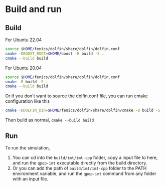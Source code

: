 # Build and run

## Build

For Ubuntu 22.04
```sh
source $HOME/fenics/dolfin/share/dolfin/dolfin.conf
cmake -DBOOST_ROOT=$HOME/boost -B build -S .
cmake --build build
```

For Ubuntu 20.04

```sh
source $HOME/fenics/dolfin/share/dolfin/dolfin.conf
cmake -B build -S .
cmake --build build
```

Or if you don't want to source the dolfin.conf file, you can run cmake configuration like this
```sh
cmake -DDOLFIN_DIR=$HOME/fenics/dolfin/share/dolfin/cmake -B build -S .
```

Then build as normal, `cmake --build build`

## Run

To run the simulation, 
1. You can cd into the `build/imt/imt-cpp` folder, copy a input file to here, and run the `qpop-imt` executable directly from the build directory.
2. Or you can add the path of `build/imt/imt-cpp` folder to the PATH environment variable, and run the `qpop-imt` command from any folder with an input file.
